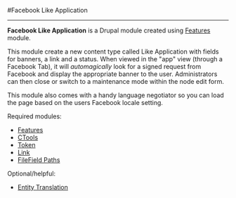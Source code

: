 #Facebook Like Application

----------

**Facebook Like Application** is a Drupal module created using [Features](http://drupal.org/project/features) module.

This module create a new content type called Like Application with fields for banners, a link and a status. When viewed in the "app" view (through a Facebook Tab), it will *automagically* look for a signed request from Facebook and display the appropriate banner to the user. Administrators can then close or switch to a maintenance mode within the node edit form.

This module also comes with a handy language negotiator so you can load the page based on the users Facebook locale setting.

Required modules:

* [Features](http://drupal.org/project/features)
* [CTools](http://drupal.org/project/ctools)
* [Token](http://drupal.org/project/token)
* [Link](http://drupal.org/project/link)
* [FileField Paths](http://drupal.org/project/filefield_paths)

Optional/helpful:

* [Entity Translation](http://drupal.org/project/entity_translation)
